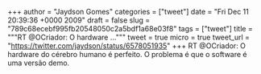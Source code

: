 
+++
author = "Jaydson Gomes"
categories = ["tweet"]
date = "Fri Dec 11 20:39:36 +0000 2009"
draft = false
slug = "789c68ecebf995fb20548050c2a5bdf1a68e03f8"
tags = ["tweet"]
title = """RT @OCriador: O hardware ..."""
tweet = true
micro = true
tweet_url = "https://twitter.com/jaydson/status/6578051935"
+++
RT @OCriador: O hardware do cérebro humano é perfeito. O problema é que o software é uma versão demo.

